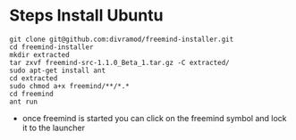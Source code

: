 Steps Install Ubuntu
====================
```
git clone git@github.com:divramod/freemind-installer.git
cd freemind-installer
mkdir extracted
tar zxvf freemind-src-1.1.0_Beta_1.tar.gz -C extracted/
sudo apt-get install ant
cd extracted
sudo chmod a+x freemind/**/*.*
cd freemind
ant run
```

* once freemind is started you can click on the freemind symbol and lock it to the launcher

